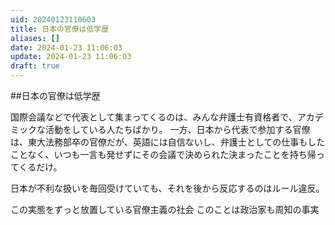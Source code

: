 ```yaml
---
uid: 20240123110603
title: 日本の官僚は低学歴
aliases: []
date: 2024-01-23 11:06:03
update: 2024-01-23 11:06:03
draft: true
---
```


##日本の官僚は低学歴

国際会議などで代表として集まってくるのは、みんな弁護士有資格者で、アカデミックな活動をしている人たちばかり。
一方、日本から代表で参加する官僚は、東大法務部卒の官僚だが、英語には自信ないし、弁護士としての仕事もしたことなく、いつも一言も発せずにその会議で決められた決まったことを持ち帰ってくるだけ。

日本が不利な扱いを毎回受けていても、それを後から反応するのはルール違反。

この実態をずっと放置している官僚主義の社会
このことは政治家も周知の事実



[^hatarakikata24]: https://www.notion.so/4943a963c71e4175a31d2e54a03177fa/ 働き方2.0vs4.0 不条理な会社人生から自由になれる, P228, 橘 玲, PHP研究所, 2019/03/21
